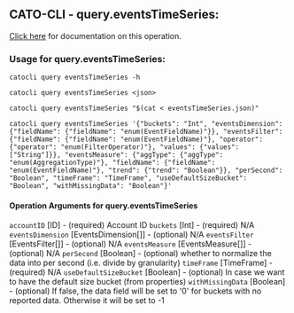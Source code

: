 
## CATO-CLI - query.eventsTimeSeries:
[Click here](https://api.catonetworks.com/documentation/#query-eventsTimeSeries) for documentation on this operation.

### Usage for query.eventsTimeSeries:

`catocli query eventsTimeSeries -h`

`catocli query eventsTimeSeries <json>`

`catocli query eventsTimeSeries "$(cat < eventsTimeSeries.json)"`

`catocli query eventsTimeSeries '{"buckets": "Int", "eventsDimension": {"fieldName": {"fieldName": "enum(EventFieldName)"}}, "eventsFilter": {"fieldName": {"fieldName": "enum(EventFieldName)"}, "operator": {"operator": "enum(FilterOperator)"}, "values": {"values": ["String"]}}, "eventsMeasure": {"aggType": {"aggType": "enum(AggregationType)"}, "fieldName": {"fieldName": "enum(EventFieldName)"}, "trend": {"trend": "Boolean"}}, "perSecond": "Boolean", "timeFrame": "TimeFrame", "useDefaultSizeBucket": "Boolean", "withMissingData": "Boolean"}'`

#### Operation Arguments for query.eventsTimeSeries ####
`accountID` [ID] - (required) Account ID 
`buckets` [Int] - (required) N/A 
`eventsDimension` [EventsDimension[]] - (optional) N/A 
`eventsFilter` [EventsFilter[]] - (optional) N/A 
`eventsMeasure` [EventsMeasure[]] - (optional) N/A 
`perSecond` [Boolean] - (optional) whether to normalize the data into per second (i.e. divide by granularity) 
`timeFrame` [TimeFrame] - (required) N/A 
`useDefaultSizeBucket` [Boolean] - (optional) In case we want to have the default size bucket (from properties) 
`withMissingData` [Boolean] - (optional) If false, the data field will be set to '0' for buckets with no reported data. Otherwise it will be set to -1 
